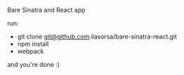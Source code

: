 Bare Sinatra and React app

run:
- git clone git@github.com:ilasorsa/bare-sinatra-react.git
- npm install
- webpack

and you're done :)

